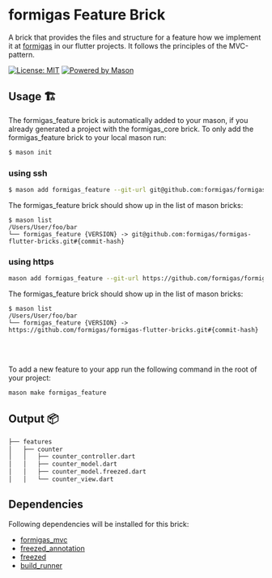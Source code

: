 # formigas Feature Brick

A brick that provides the files and structure for a feature how we implement it at [formigas][formigas_link] in our flutter projects.
It follows the principles of the MVC-pattern.

[![License: MIT][license_badge]][license_link]
[![Powered by Mason][mason_badge]][mason_link]

## Usage 🏗️

The formigas_feature brick is automatically added to your mason, if you already generated a project with the formigas_core brick.
To only add the formigas_feature brick to your local mason run:
```sh
$ mason init
```

### using ssh
```sh
$ mason add formigas_feature --git-url git@github.com:formigas/formigas-flutter-bricks.git --git-path feature --git-ref {VERSION}
```
The formigas_feature brick should show up in the list of mason bricks:

```
$ mason list
/Users/User/foo/bar
└── formigas_feature {VERSION} -> git@github.com:formigas/formigas-flutter-bricks.git#{commit-hash}
```

### using https
```sh
mason add formigas_feature --git-url https://github.com/formigas/formigas-flutter-bricks.git --git-path feature --git-ref {VERSION}
```
The formigas_feature brick should show up in the list of mason bricks:

```
$ mason list
/Users/User/foo/bar
└── formigas_feature {VERSION} -> https://github.com/formigas/formigas-flutter-bricks.git#{commit-hash}
```
<br />
<br />

To add a new feature to your app run the following command in the root of your project:

```sh
mason make formigas_feature
```
## Output 📦

```sh
├── features
│   ├── counter
│   │   ├── counter_controller.dart
│   │   ├── counter_model.dart
│   │   ├── counter_model.freezed.dart
│   │   └── counter_view.dart
```
## Dependencies
Following dependencies will be installed for this brick:

* [formigas_mvc][formigas_mvc_link]
* [freezed_annotation][freezed_annotation_link]
* [freezed][freezed_link]
* [build_runner][build_runner_link]


[license_badge]: https://img.shields.io/badge/license-MIT-blue.svg
[license_link]: https://opensource.org/licenses/MIT
[formigas_link]: https://formigas.io
[mason_link]: https://github.com/felangel/mason
[mason_badge]: https://img.shields.io/endpoint?url=https%3A%2F%2Ftinyurl.com%2Fmason-badge
[freezed_annotation_link]:https://pub.dev/packages/freezed_annotation
[freezed_link]: https://pub.dev/packages/freezed
[build_runner_link]: https://pub.dev/packages/build_runner
[flutter_link]:https://flutter.dev/
[formigas_mvc_link]:https://github.com/formigas/formigas-mvc
